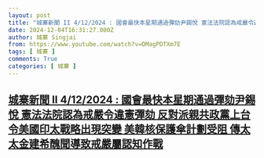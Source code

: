 ```yaml
---
layout: post
title: "城寨新聞 II 4/12/2024 : 國會最快本星期通過彈劾尹錫悅 憲法法院認為戒嚴令違憲彈劾 反對派親共政黨上台令美國印太戰略出現突變 美韓核保護傘計劃受阻 傳太太金建希醜聞導致戒嚴屬認知作戰"
date: 2024-12-04T16:31:27.000Z
author: 城寨 Singjai
from: https://www.youtube.com/watch?v=DMagPDTXm7E
tags: [ 城寨 ]
comments: True
categories: [ 城寨 ]
---
```

<!--1733329887000-->
[城寨新聞 II 4/12/2024 : 國會最快本星期通過彈劾尹錫悅 憲法法院認為戒嚴令違憲彈劾 反對派親共政黨上台令美國印太戰略出現突變 美韓核保護傘計劃受阻 傳太太金建希醜聞導致戒嚴屬認知作戰](https://www.youtube.com/watch?v=DMagPDTXm7E)
------

<div>

</div>
